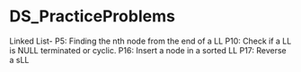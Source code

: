 # DS_PracticeProblems

Linked List-
P5: Finding the nth node from the end of a LL
P10: Check if a LL is NULL terminated or cyclic.
P16: Insert a node in a sorted LL
P17: Reverse a sLL
